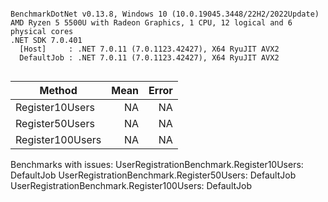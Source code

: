 ```

BenchmarkDotNet v0.13.8, Windows 10 (10.0.19045.3448/22H2/2022Update)
AMD Ryzen 5 5500U with Radeon Graphics, 1 CPU, 12 logical and 6 physical cores
.NET SDK 7.0.401
  [Host]     : .NET 7.0.11 (7.0.1123.42427), X64 RyuJIT AVX2
  DefaultJob : .NET 7.0.11 (7.0.1123.42427), X64 RyuJIT AVX2


```
| Method           | Mean | Error |
|----------------- |-----:|------:|
| Register10Users  |   NA |    NA |
| Register50Users  |   NA |    NA |
| Register100Users |   NA |    NA |

Benchmarks with issues:
  UserRegistrationBenchmark.Register10Users: DefaultJob
  UserRegistrationBenchmark.Register50Users: DefaultJob
  UserRegistrationBenchmark.Register100Users: DefaultJob
